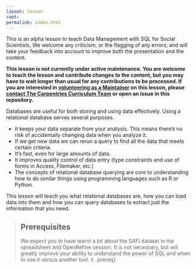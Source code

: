 ```yaml
---
layout: lesson
root: .
permalink: index.html
---
```


This is an alpha lesson to teach Data Management with SQL for Social Scientists,
We welcome any criticism, or the flagging of any errors; and will take your feedback into account to
improve both the presentation and the content.

**This lesson is not currently under active maintenance. You are welcome to teach the lesson and contribute changes to the content, but you may have to wait longer than usual for any contributions to be processed. If you are interested in [volunteering as a Maintainer](https://docs.carpentries.org/topic_folders/maintainers/maintainers.html) on this lesson, please [contact The Carpentries Curriculum Team](mailto:team@carpentries.org) or open an issue in this repository.**

Databases are useful for both storing and using data effectively. Using a
relational database serves several purposes.

 - It keeps your data separate from your analysis. This means there’s no risk of
   accidentally changing data when you analyze it.
 - If we get new data we can rerun a query to find all the data that meets
   certain criteria.
 - It’s fast, even for large amounts of data.
 - It improves quality control of data entry (type constraints and use of forms
   in Access, Filemaker, etc.)
 - The concepts of relational database querying are core to understanding how to
   do similar things using programming languages such as R or Python.

This lesson will teach you what relational databases are, how you can load data
into them and how you can query databases to extract just the information that
you need.

> ## Prerequisites
>
> We expect you to have learnt a bit about the SAFI dataset in the spreadsheet
> and OpenRefine session. It is not necessary, but will greatly improve your
> ability to understand the power of SQL and when to use it versus another tool.
{: .prereq}
